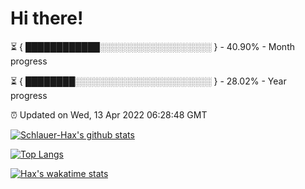 # Hi there!

⏳ { ████████████░░░░░░░░░░░░░░░░░░ } - 40.90% - Month progress

⏳ { ████████░░░░░░░░░░░░░░░░░░░░░░ } - 28.02% - Year progress

⏰ Updated on Wed, 13 Apr 2022 06:28:48 GMT


[![Schlauer-Hax's github stats](https://github-readme-stats.vercel.app/api?username=Schlauer-Hax&show_icons=true&theme=dark&count_private=true)](https://github.com/Schlauer-Hax)


[![Top Langs](https://github-readme-stats.vercel.app/api/top-langs/?username=Schlauer-Hax&layout=compact&theme=dark)](https://github.com/Schlauer-Hax?tab=repositories)


[![Hax's wakatime stats](https://github-readme-stats.vercel.app/api/wakatime?username=Hax&theme=dark)](https://wakatime.com/@Hax)

